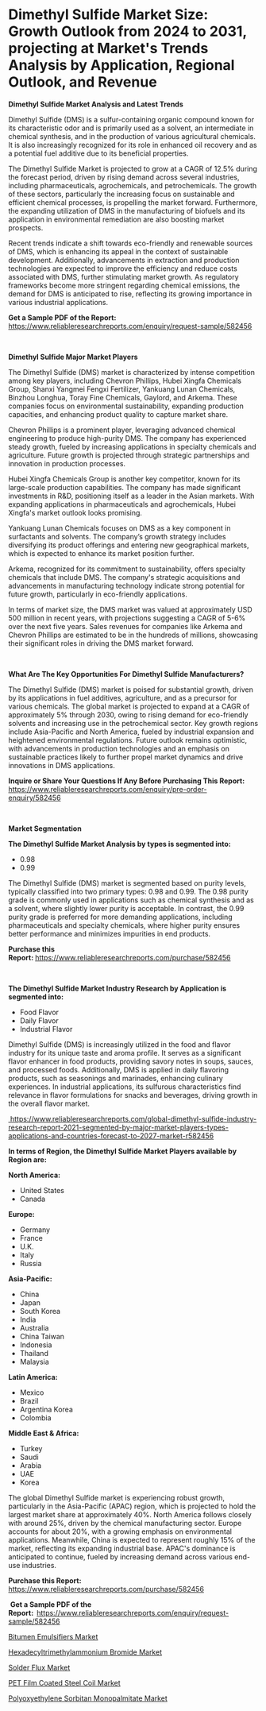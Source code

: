 <p><h1>Dimethyl Sulfide Market Size: Growth Outlook from 2024 to 2031, projecting at Market's Trends Analysis by Application, Regional Outlook, and Revenue</h1></p><p><strong>Dimethyl Sulfide Market Analysis and Latest Trends</strong></p>
<p><p>Dimethyl Sulfide (DMS) is a sulfur-containing organic compound known for its characteristic odor and is primarily used as a solvent, an intermediate in chemical synthesis, and in the production of various agricultural chemicals. It is also increasingly recognized for its role in enhanced oil recovery and as a potential fuel additive due to its beneficial properties.</p><p>The Dimethyl Sulfide Market is projected to grow at a CAGR of 12.5% during the forecast period, driven by rising demand across several industries, including pharmaceuticals, agrochemicals, and petrochemicals. The growth of these sectors, particularly the increasing focus on sustainable and efficient chemical processes, is propelling the market forward. Furthermore, the expanding utilization of DMS in the manufacturing of biofuels and its application in environmental remediation are also boosting market prospects.</p><p>Recent trends indicate a shift towards eco-friendly and renewable sources of DMS, which is enhancing its appeal in the context of sustainable development. Additionally, advancements in extraction and production technologies are expected to improve the efficiency and reduce costs associated with DMS, further stimulating market growth. As regulatory frameworks become more stringent regarding chemical emissions, the demand for DMS is anticipated to rise, reflecting its growing importance in various industrial applications.</p></p>
<p><strong>Get a Sample PDF of the Report:&nbsp;</strong> <a href="https://www.reliableresearchreports.com/enquiry/request-sample/582456?utm_campaign=1347&utm_medium=2&utm_source=Github&utm_content=ia&utm_term=27092024&utm_id=dimethyl-sulfide">https://www.reliableresearchreports.com/enquiry/request-sample/582456</a></p>
<p>&nbsp;</p>
<p><strong>Dimethyl Sulfide Major Market Players</strong></p>
<p><p>The Dimethyl Sulfide (DMS) market is characterized by intense competition among key players, including Chevron Phillips, Hubei Xingfa Chemicals Group, Shanxi Yangmei Fengxi Fertilizer, Yankuang Lunan Chemicals, Binzhou Longhua, Toray Fine Chemicals, Gaylord, and Arkema. These companies focus on environmental sustainability, expanding production capacities, and enhancing product quality to capture market share.</p><p>Chevron Phillips is a prominent player, leveraging advanced chemical engineering to produce high-purity DMS. The company has experienced steady growth, fueled by increasing applications in specialty chemicals and agriculture. Future growth is projected through strategic partnerships and innovation in production processes.</p><p>Hubei Xingfa Chemicals Group is another key competitor, known for its large-scale production capabilities. The company has made significant investments in R&D, positioning itself as a leader in the Asian markets. With expanding applications in pharmaceuticals and agrochemicals, Hubei Xingfa's market outlook looks promising.</p><p>Yankuang Lunan Chemicals focuses on DMS as a key component in surfactants and solvents. The company’s growth strategy includes diversifying its product offerings and entering new geographical markets, which is expected to enhance its market position further.</p><p>Arkema, recognized for its commitment to sustainability, offers specialty chemicals that include DMS. The company's strategic acquisitions and advancements in manufacturing technology indicate strong potential for future growth, particularly in eco-friendly applications.</p><p>In terms of market size, the DMS market was valued at approximately USD 500 million in recent years, with projections suggesting a CAGR of 5-6% over the next five years. Sales revenues for companies like Arkema and Chevron Phillips are estimated to be in the hundreds of millions, showcasing their significant roles in driving the DMS market forward.</p></p>
<p>&nbsp;</p>
<p><strong>What Are The Key Opportunities For Dimethyl Sulfide Manufacturers?</strong></p>
<p><p>The Dimethyl Sulfide (DMS) market is poised for substantial growth, driven by its applications in fuel additives, agriculture, and as a precursor for various chemicals. The global market is projected to expand at a CAGR of approximately 5% through 2030, owing to rising demand for eco-friendly solvents and increasing use in the petrochemical sector. Key growth regions include Asia-Pacific and North America, fueled by industrial expansion and heightened environmental regulations. Future outlook remains optimistic, with advancements in production technologies and an emphasis on sustainable practices likely to further propel market dynamics and drive innovations in DMS applications.</p></p>
<p><strong>Inquire or Share Your Questions If Any Before Purchasing This Report:</strong> <a href="https://www.reliableresearchreports.com/enquiry/pre-order-enquiry/582456?utm_campaign=1347&utm_medium=2&utm_source=Github&utm_content=ia&utm_term=27092024&utm_id=dimethyl-sulfide">https://www.reliableresearchreports.com/enquiry/pre-order-enquiry/582456</a></p>
<p>&nbsp;</p>
<p><strong>Market Segmentation</strong></p>
<p><strong>The Dimethyl Sulfide Market Analysis by types is segmented into:</strong></p>
<p><ul><li>0.98</li><li>0.99</li></ul></p>
<p><p>The Dimethyl Sulfide (DMS) market is segmented based on purity levels, typically classified into two primary types: 0.98 and 0.99. The 0.98 purity grade is commonly used in applications such as chemical synthesis and as a solvent, where slightly lower purity is acceptable. In contrast, the 0.99 purity grade is preferred for more demanding applications, including pharmaceuticals and specialty chemicals, where higher purity ensures better performance and minimizes impurities in end products.</p></p>
<p><strong>Purchase this Report:&nbsp;</strong><a href="https://www.reliableresearchreports.com/purchase/582456?utm_campaign=1347&utm_medium=2&utm_source=Github&utm_content=ia&utm_term=27092024&utm_id=dimethyl-sulfide">https://www.reliableresearchreports.com/purchase/582456</a></p>
<p>&nbsp;</p>
<p><strong>The Dimethyl Sulfide Market Industry Research by Application is segmented into:</strong></p>
<p><ul><li>Food Flavor</li><li>Daily Flavor</li><li>Industrial Flavor</li></ul></p>
<p><p>Dimethyl Sulfide (DMS) is increasingly utilized in the food and flavor industry for its unique taste and aroma profile. It serves as a significant flavor enhancer in food products, providing savory notes in soups, sauces, and processed foods. Additionally, DMS is applied in daily flavoring products, such as seasonings and marinades, enhancing culinary experiences. In industrial applications, its sulfurous characteristics find relevance in flavor formulations for snacks and beverages, driving growth in the overall flavor market.</p></p>
<p><a href="https://www.reliableresearchreports.com/global-dimethyl-sulfide-industry-research-report-2021-segmented-by-major-market-players-types-applications-and-countries-forecast-to-2027-market-r582456?utm_campaign=1347&utm_medium=2&utm_source=Github&utm_content=ia&utm_term=27092024&utm_id=dimethyl-sulfide">&nbsp;https://www.reliableresearchreports.com/global-dimethyl-sulfide-industry-research-report-2021-segmented-by-major-market-players-types-applications-and-countries-forecast-to-2027-market-r582456</a></p>
<p><strong>In terms of Region, the Dimethyl Sulfide Market Players available by Region are:</strong></p>
<p>
    <p> <strong> North America: </strong>
        <ul>
            <li>United States</li>
            <li>Canada</li>
        </ul>
        </p> 
    <p> <strong> Europe: </strong>
        <ul>
            <li>Germany</li>
            <li>France</li>
            <li>U.K.</li>
            <li>Italy</li>
            <li>Russia</li>
        </ul>
        </p> 
    <p> <strong> Asia-Pacific: </strong>
        <ul>
            <li>China</li>
            <li>Japan</li>
            <li>South Korea</li>
            <li>India</li>
            <li>Australia</li>
            <li>China Taiwan</li>
            <li>Indonesia</li>
            <li>Thailand</li>
            <li>Malaysia</li>
        </ul>
        </p> 
    <p> <strong> Latin America: </strong>
        <ul>
            <li>Mexico</li>
            <li>Brazil</li>
            <li>Argentina Korea</li>
            <li>Colombia</li>
        </ul>
        </p> 
    <p> <strong> Middle East & Africa: </strong>
        <ul>
            <li>Turkey</li>
            <li>Saudi</li>
            <li>Arabia</li>
            <li>UAE</li>
            <li>Korea</li>
        </ul>
    </p>
    </p>
<p><p>The global Dimethyl Sulfide market is experiencing robust growth, particularly in the Asia-Pacific (APAC) region, which is projected to hold the largest market share at approximately 40%. North America follows closely with around 25%, driven by the chemical manufacturing sector. Europe accounts for about 20%, with a growing emphasis on environmental applications. Meanwhile, China is expected to represent roughly 15% of the market, reflecting its expanding industrial base. APAC's dominance is anticipated to continue, fueled by increasing demand across various end-use industries.</p></p>
<p><strong>Purchase this Report: </strong><a href="https://www.reliableresearchreports.com/purchase/582456?utm_campaign=1347&utm_medium=2&utm_source=Github&utm_content=ia&utm_term=27092024&utm_id=dimethyl-sulfide">https://www.reliableresearchreports.com/purchase/582456</a></p>
<p>&nbsp;<strong>Get a Sample PDF of the Report:&nbsp;&nbsp;</strong><a href="https://www.reliableresearchreports.com/enquiry/request-sample/582456?utm_campaign=1347&utm_medium=2&utm_source=Github&utm_content=ia&utm_term=27092024&utm_id=dimethyl-sulfide">https://www.reliableresearchreports.com/enquiry/request-sample/582456</a></p>
<p><strong></strong></p>
<p><p><a href="https://www.linkedin.com/pulse/emerging-market-trends-regional-analysis-bitumen-emulsifiers-5dm4c?utm_campaign=1347&utm_medium=2&utm_source=Github&utm_content=ia&utm_term=27092024&utm_id=dimethyl-sulfide">Bitumen Emulsifiers Market</a></p><p><a href="https://issuu.com/reportprime-2/docs/hexadecyltrimethylammonium-bromide-_215c75039be5b1?utm_campaign=1347&utm_medium=2&utm_source=Github&utm_content=ia&utm_term=27092024&utm_id=dimethyl-sulfide">Hexadecyltrimethylammonium Bromide Market</a></p><p><a href="https://www.linkedin.com/pulse/what-driving-global-solder-flux-market-dive-trends-applications-5vktc?utm_campaign=1347&utm_medium=2&utm_source=Github&utm_content=ia&utm_term=27092024&utm_id=dimethyl-sulfide">Solder Flux Market</a></p><p><a href="https://www.linkedin.com/pulse/pet-film-coated-steel-coil-market-outlook-complete-industry-z4uqc?utm_campaign=1347&utm_medium=2&utm_source=Github&utm_content=ia&utm_term=27092024&utm_id=dimethyl-sulfide">PET Film Coated Steel Coil Market</a></p><p><a href="https://issuu.com/reportprime-2/docs/polyoxyethylene-sorbitan-monopalmit_44a3a5f9fbf963?utm_campaign=1347&utm_medium=2&utm_source=Github&utm_content=ia&utm_term=27092024&utm_id=dimethyl-sulfide">Polyoxyethylene Sorbitan Monopalmitate Market</a></p></p>